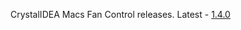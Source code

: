 CrystalIDEA Macs Fan Control releases. Latest - [1.4.0](https://github.com/crystalidea/macs-fan-control/releases)
